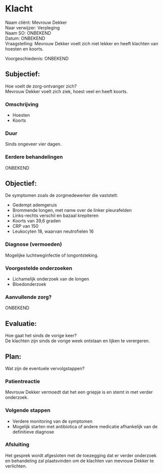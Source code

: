# Klacht  
Naam cliënt: Mevrouw Dekker  
Naar verwijzer: Verpleging  
Naam SO: ONBEKEND  
Datum: ONBEKEND  
Vraagstelling: Mevrouw Dekker voelt zich niet lekker en heeft klachten van hoesten en koorts.  

Voorgeschiedenis: ONBEKEND  

## Subjectief:  
Hoe voelt de zorg-ontvanger zich?  
Mevrouw Dekker voelt zich ziek, hoest veel en heeft koorts.  

### Omschrijving  
- Hoesten  
- Koorts  

### Duur  
Sinds ongeveer vier dagen.  

### Eerdere behandelingen  
ONBEKEND  

## Objectief:  
De symptomen zoals de zorgmedewerker die vaststelt:  
- Gedempt ademgeruis  
- Brommende longen, met name over de linker pleurafelden  
- Links-rechts verschil en bazaal krepiteren  
- Koorts van 39,6 graden  
- CRP van 150  
- Leukocyten 18, waarvan neutrofielen 16  

### Diagnose (vermoeden)  
Mogelijke luchtweginfectie of longontsteking.  

### Voorgestelde onderzoeken  
- Lichamelijk onderzoek van de longen  
- Bloedonderzoek  

### Aanvullende zorg?  
ONBEKEND  

## Evaluatie:  
Hoe gaat het sinds de vorige keer?  
De klachten zijn sinds de vorige week ontstaan en lijken te verergeren.  

## Plan:  
Wat zijn de eventuele vervolgstappen?  

### Patientreactie  
Mevrouw Dekker vermoedt dat het een griepje is en stemt in met verder onderzoek.  

### Volgende stappen  
- Verdere monitoring van de symptomen  
- Mogelijk starten met antibiotica of andere medicatie afhankelijk van de definitieve diagnose  

### Afsluiting  
Het gesprek wordt afgesloten met de toezegging dat er verder onderzoek en behandeling zal plaatsvinden om de klachten van mevrouw Dekker te verlichten.
